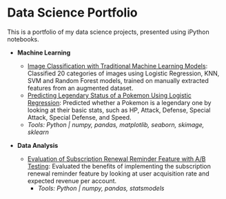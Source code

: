 # Data Science Portfolio

This is a portfolio of my data science projects, presented using iPython notebooks. 

- **Machine Learning**
  - [Image Classification with Traditional Machine Learning Models](https://github.com/jasperkan/data_science_portfolio/blob/master/Image%20Classification%20with%20Traditional%20ML%20Models/Image%20Classification%20with%20Traditional%20ML%20Models.ipynb): Classified 20 categories of images using Logistic Regression, KNN, SVM and Random Forest models, trained on manually extracted features from an augmented dataset.
  - [Predicting Legendary Status of a Pokemon Using Logistic Regression](https://github.com/jasperkan/data_science_portfolio/blob/master/Predicting%20Legendary%20Status%20of%20a%20Pokemon%20Using%20Logistic%20Regression/Predicting%20Legendary%20Status%20of%20a%20Pokemon%20Using%20Logistic%20Regression.ipynb): Predicted whether a Pokemon is a legendary one by looking at their basic stats, such as HP, Attack, Defense, Special Attack, Special Defense, and Speed.
  - *Tools: Python | numpy, pandas, matplotlib, seaborn, skimage, sklearn*
  
- **Data Analysis**
  - [Evaluation of Subscription Renewal Reminder Feature with A/B Testing](https://github.com/jasperkan/data_science_portfolio/blob/master/Evaluation%20of%20Subscription%20Renewal%20Reminder%20Feature%20with%20AB%20Testing/Evaluation%20of%20Subscription%20Renewal%20Reminder%20Feature%20with%20AB%20Testing.ipynb): Evaluated the benefits of implementing the subscription renewal reminder feature by looking at user acquisition rate and expected revenue per account.
    - *Tools: Python | numpy, pandas, statsmodels*
